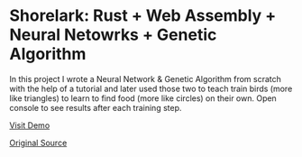 # Shorelark: Rust + Web Assembly + Neural Netowrks + Genetic Algorithm

In this project I wrote a Neural Network & Genetic Algorithm from scratch with the help of a tutorial and later used those two to teach train birds (more like triangles) to learn to find food (more like circles) on their own. Open console to see results after each training step.

[Visit Demo](https://mostafaei2002.github.io/shorelark/)

[Original Source](https://pwy.io/posts/learning-to-fly-pt1/)
